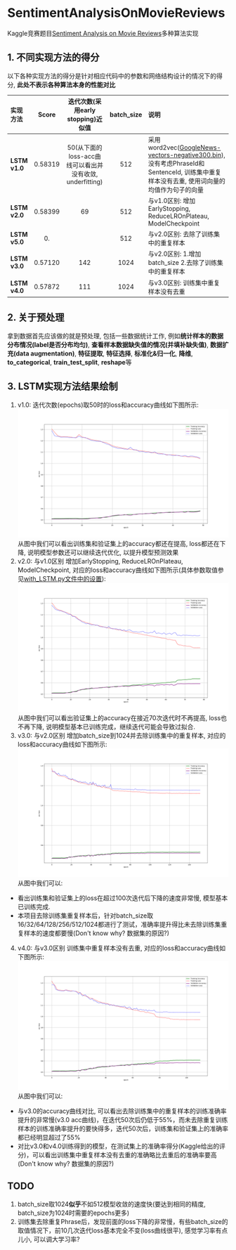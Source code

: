 # SentimentAnalysisOnMovieReviews
Kaggle竞赛题目[Sentiment Analysis on Movie Reviews](https://www.kaggle.com/c/sentiment-analysis-on-movie-reviews)多种算法实现

## 1. 不同实现方法的得分
以下各种实现方法的得分是针对相应代码中的参数和网络结构设计的情况下的得分, **此处不表示各种算法本身的性能对比**

| 实现方法 | Score | 迭代次数(采用early stopping)近似值 | batch_size | 说明 |
| :--- | :---: | :---: | :---: | :--- |
| **LSTM v1.0** | 0.58319 | 50(从下面的loss-acc曲线可以看出并没有收敛, underfitting) | 512 | 采用word2vec([GoogleNews-vectors-negative300.bin](https://github.com/3Top/word2vec-api)), 没有考虑PhraseId和SentenceId, 训练集中重复样本没有去重, 使用词向量的均值作为句子的向量 |
| **LSTM v2.0** | 0.58399 | 69 | 512 | 与v1.0区别: 增加EarlyStopping, ReduceLROnPlateau, ModelCheckpoint |
| **LSTM v5.0** | 0.      |    | 512 | 与v2.0区别: 去除了训练集中的重复样本 |  <!-- TODO: v5.0 -->
| **LSTM v3.0** | 0.57120 | 142 | 1024 | 与v2.0区别: 1.增加batch_size 2.去除了训练集中的重复样本 |
| **LSTM v4.0** | 0.57872 | 111 | 1024 | 与v3.0区别: 训练集中重复样本没有去重 |  <!-- TODO: v4.0, 重新验证一次 -->

## 2. 关于预处理
拿到数据首先应该做的就是预处理, 包括一些数据统计工作, 例如**统计样本的数据分布情况(label是否分布均匀)**, **查看样本数据缺失值的情况(并填补缺失值)**, **数据扩充(data augmentation)**, **特征提取**, **特征选择**, **标准化&归一化**, **降维**, **to_categorical**, **train_test_split**, **reshape**等

## 3. LSTM实现方法结果绘制
1. v1.0: 迭代次数(epochs)取50时的loss和accuracy曲线如下图所示:
 ![docs/images/[with_dup]ep50_bs512.png](docs/images/[with_dup]ep50_bs512.png)  
 从图中我们可以看出训练集和验证集上的accuracy都还在提高, loss都还在下降, 说明模型参数还可以继续迭代优化, 以提升模型预测效果
2. v2.0: 与v1.0区别 增加EarlyStopping, ReduceLROnPlateau, ModelCheckpoint, 对应的loss和accuracy曲线如下图所示(具体参数取值参见[with_LSTM.py文件中的设置](https://github.com/lxw0109/SentimentAnalysisOnMovieReviews/blob/master/src/with_LSTM.py)):
 ![docs/images/[with_dup]ep69_bs512.png](docs/images/[with_dup]ep69_bs512.png)  
 从图中我们可以看出验证集上的accuracy在接近70次迭代时不再提高, loss也不再下降, 说明模型基本已训练完成，继续迭代可能会导致过拟合.
3. v3.0: 与v2.0区别 增加batch_size到1024并去除训练集中的重复样本, 对应的loss和accuracy曲线如下图所示:
 ![docs/images/[wo_dup][wo_dup]ep142_bs1024.png](docs/images/[wo_dup]ep142_bs1024.png)  
 从图中我们可以:   
 + 看出训练集和验证集上的loss在超过100次迭代后下降的速度非常慢, 模型基本已训练完成.
 + 本项目去除训练集重复样本后，针对batch_size取16/32/64/128/256/512/1024都进行了测试，准确率提升得比未去除训练集重复样本的速度都要慢(Don't know why? 数据集的原因?)
4. v4.0: 与v3.0区别 训练集中重复样本没有去重, 对应的loss和accuracy曲线如下图所示:
 ![docs/images/[with_dup]ep111_bs1024.png](docs/images/[with_dup]ep111_bs1024.png)  
 从图中我们可以:  
 + 与v3.0的accuracy曲线对比, 可以看出去除训练集中的重复样本的训练准确率提升的非常慢(v3.0 acc曲线)，在迭代50次后仍低于55%，而未去除重复训练样本的训练准确率提升的要快得多，迭代50次后，训练集和验证集上的准确率都已经明显超过了55%
 + 对比v3.0和v4.0训练得到的模型，在测试集上的准确率得分(Kaggle给出的评分)，可以看出训练集中重复样本没有去重的准确略比去重后的准确率要高(Don't know why? 数据集的原因?)
 
## TODO
1. batch_size取1024**似乎**不如512模型收敛的速度快(要达到相同的精度, batch_size为1024时需要的epochs更多)
2. 训练集去除重复Phrase后，发现前面的loss下降的非常慢，有些batch_size的取值情况下，前10几次迭代loss基本完全不变(loss曲线很平), 感觉学习率有点儿小, 可以调大学习率?
